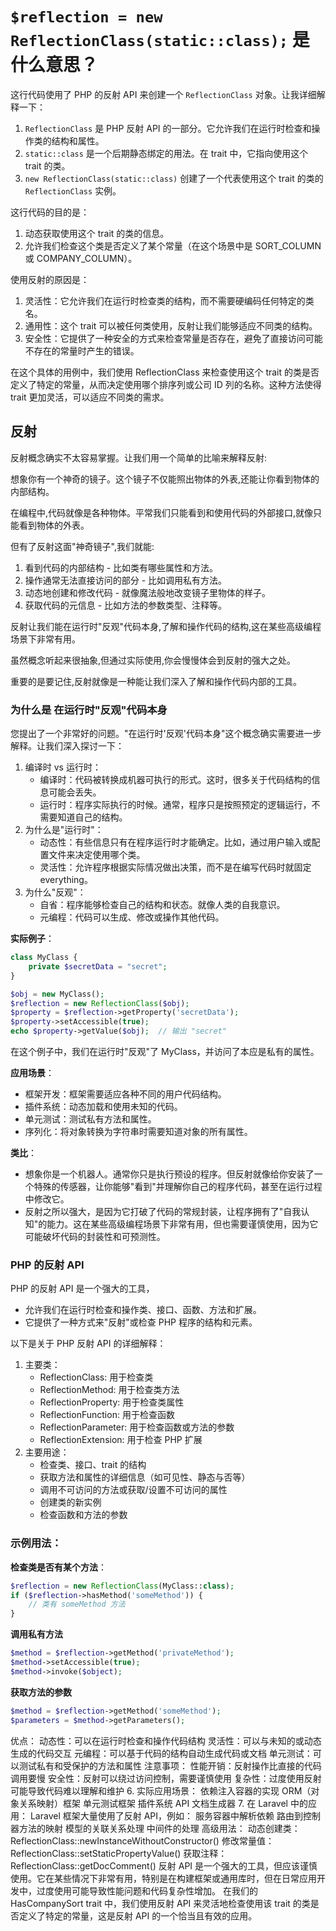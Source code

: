 
# `$reflection = new ReflectionClass(static::class);` 是什么意思？

这行代码使用了 PHP 的反射 API 来创建一个 `ReflectionClass` 对象。让我详细解释一下：
1. `ReflectionClass` 是 PHP 反射 API 的一部分。它允许我们在运行时检查和操作类的结构和属性。
2. `static::class` 是一个后期静态绑定的用法。在 trait 中，它指向使用这个 trait 的类。
3. `new ReflectionClass(static::class)` 创建了一个代表使用这个 trait 的类的 `ReflectionClass` 实例。

这行代码的目的是：
1. 动态获取使用这个 trait 的类的信息。
2. 允许我们检查这个类是否定义了某个常量（在这个场景中是 SORT_COLUMN 或 COMPANY_COLUMN）。

使用反射的原因是：
1. 灵活性：它允许我们在运行时检查类的结构，而不需要硬编码任何特定的类名。
2. 通用性：这个 trait 可以被任何类使用，反射让我们能够适应不同类的结构。
3. 安全性：它提供了一种安全的方式来检查常量是否存在，避免了直接访问可能不存在的常量时产生的错误。

在这个具体的用例中，我们使用 ReflectionClass 来检查使用这个 trait 的类是否定义了特定的常量，从而决定使用哪个排序列或公司 ID 列的名称。这种方法使得 trait 更加灵活，可以适应不同类的需求。


## 反射

反射概念确实不太容易掌握。让我们用一个简单的比喻来解释反射:

想象你有一个神奇的镜子。这个镜子不仅能照出物体的外表,还能让你看到物体的内部结构。

在编程中,代码就像是各种物体。平常我们只能看到和使用代码的外部接口,就像只能看到物体的外表。

但有了反射这面"神奇镜子",我们就能:

1. 看到代码的内部结构 - 比如类有哪些属性和方法。
2. 操作通常无法直接访问的部分 - 比如调用私有方法。
3. 动态地创建和修改代码 - 就像魔法般地改变镜子里物体的样子。
4. 获取代码的元信息 - 比如方法的参数类型、注释等。

反射让我们能在运行时"反观"代码本身,了解和操作代码的结构,这在某些高级编程场景下非常有用。

虽然概念听起来很抽象,但通过实际使用,你会慢慢体会到反射的强大之处。

重要的是要记住,反射就像是一种能让我们深入了解和操作代码内部的工具。

### 为什么是 在运行时"反观"代码本身


您提出了一个非常好的问题。"在运行时'反观'代码本身"这个概念确实需要进一步解释。让我们深入探讨一下：

1. 编译时 vs 运行时：
   - 编译时：代码被转换成机器可执行的形式。这时，很多关于代码结构的信息可能会丢失。
   - 运行时：程序实际执行的时候。通常，程序只是按照预定的逻辑运行，不需要知道自己的结构。
2. 为什么是"运行时"：
   - 动态性：有些信息只有在程序运行时才能确定。比如，通过用户输入或配置文件来决定使用哪个类。
   - 灵活性：允许程序根据实际情况做出决策，而不是在编写代码时就固定everything。
3. 为什么"反观"：
   - 自省：程序能够检查自己的结构和状态。就像人类的自我意识。
   - 元编程：代码可以生成、修改或操作其他代码。

**实际例子**：

```php
class MyClass {
    private $secretData = "secret";
}

$obj = new MyClass();
$reflection = new ReflectionClass($obj);
$property = $reflection->getProperty('secretData');
$property->setAccessible(true);
echo $property->getValue($obj);  // 输出 "secret"
```
在这个例子中，我们在运行时"反观"了 MyClass，并访问了本应是私有的属性。

**应用场景**：

- 框架开发：框架需要适应各种不同的用户代码结构。
- 插件系统：动态加载和使用未知的代码。
- 单元测试：测试私有方法和属性。
- 序列化：将对象转换为字符串时需要知道对象的所有属性。

**类比**：
- 想象你是一个机器人。通常你只是执行预设的程序。但反射就像给你安装了一个特殊的传感器，让你能够"看到"并理解你自己的程序代码，甚至在运行过程中修改它。
- 反射之所以强大，是因为它打破了代码的常规封装，让程序拥有了"自我认知"的能力。这在某些高级编程场景下非常有用，但也需要谨慎使用，因为它可能破坏代码的封装性和可预测性。

### PHP 的反射 API

PHP 的反射 API 是一个强大的工具，
- 允许我们在运行时检查和操作类、接口、函数、方法和扩展。
- 它提供了一种方式来"反射"或检查 PHP 程序的结构和元素。

以下是关于 PHP 反射 API 的详细解释：

1. 主要类：
   - ReflectionClass: 用于检查类
   - ReflectionMethod: 用于检查类方法
   - ReflectionProperty: 用于检查类属性
   - ReflectionFunction: 用于检查函数
   - ReflectionParameter: 用于检查函数或方法的参数
   - ReflectionExtension: 用于检查 PHP 扩展
2. 主要用途：
   - 检查类、接口、trait 的结构
   - 获取方法和属性的详细信息（如可见性、静态与否等）
   - 调用不可访问的方法或获取/设置不可访问的属性
   - 创建类的新实例
   - 检查函数和方法的参数

### 示例用法：

**检查类是否有某个方法**：
```php
$reflection = new ReflectionClass(MyClass::class);
if ($reflection->hasMethod('someMethod')) {
    // 类有 someMethod 方法
}
```
**调用私有方法**
```php
$method = $reflection->getMethod('privateMethod');
$method->setAccessible(true);
$method->invoke($object);
```
**获取方法的参数**
```php
$method = $reflection->getMethod('someMethod');
$parameters = $method->getParameters();
```
优点：
动态性：可以在运行时检查和操作代码结构
灵活性：可以与未知的或动态生成的代码交互
元编程：可以基于代码的结构自动生成代码或文档
单元测试：可以测试私有和受保护的方法和属性
注意事项：
性能开销：反射操作比直接的代码调用要慢
安全性：反射可以绕过访问控制，需要谨慎使用
复杂性：过度使用反射可能导致代码难以理解和维护
6. 实际应用场景：
依赖注入容器的实现
ORM（对象关系映射）框架
单元测试框架
插件系统
API 文档生成器
7. 在 Laravel 中的应用：
Laravel 框架大量使用了反射 API，例如：
服务容器中解析依赖
路由到控制器方法的映射
模型的关联关系处理
中间件的处理
高级用法：
动态创建类：ReflectionClass::newInstanceWithoutConstructor()
修改常量值：ReflectionClass::setStaticPropertyValue()
获取注释：ReflectionClass::getDocComment()
反射 API 是一个强大的工具，但应该谨慎使用。它在某些情况下非常有用，特别是在构建框架或通用库时，但在日常应用开发中，过度使用可能导致性能问题和代码复杂性增加。
在我们的 HasCompanySort trait 中，我们使用反射 API 来灵活地检查使用该 trait 的类是否定义了特定的常量，这是反射 API 的一个恰当且有效的应用。